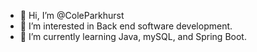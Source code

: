 - 👋 Hi, I’m @ColeParkhurst
- 👀 I’m interested in Back end software development.
- 🌱 I’m currently learning Java, mySQL, and Spring Boot.

<!---
ColeParkhurst/ColeParkhurst is a ✨ special ✨ repository because its `README.md` (this file) appears on your GitHub profile.
You can click the Preview link to take a look at your changes.
--->
